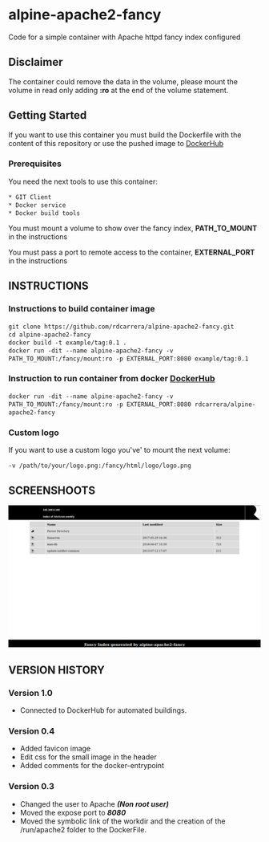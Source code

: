 # alpine-apache2-fancy
Code for a simple container with Apache httpd fancy index configured

## Disclaimer
The container could remove the data in the volume, please mount the volume in read only adding __:ro__ at the end of the volume statement.  

## Getting Started
If you want to use this container you must build the Dockerfile with the content of this repository or use the pushed image to [DockerHub](https://hub.docker.com/r/rdcarrera/alpine-apache2-fancy/)

### Prerequisites
You need the next tools to use this container:
```
* GIT Client
* Docker service
* Docker build tools
```
You must mount a volume to show over the fancy index,  __PATH_TO_MOUNT__ in the instructions

You must pass a port to remote access to the container,
__EXTERNAL_PORT__ in the instructions

## INSTRUCTIONS
### Instructions to build container image
```
git clone https://github.com/rdcarrera/alpine-apache2-fancy.git
cd alpine-apache2-fancy
docker build -t example/tag:0.1 .
docker run -dit --name alpine-apache2-fancy -v PATH_TO_MOUNT:/fancy/mount:ro -p EXTERNAL_PORT:8080 example/tag:0.1
```
### Instruction to run container from docker [DockerHub](https://hub.docker.com/r/rdcarrera/alpine-apache2-fancy/)

```
docker run -dit --name alpine-apache2-fancy -v PATH_TO_MOUNT:/fancy/mount:ro -p EXTERNAL_PORT:8080 rdcarrera/alpine-apache2-fancy
```

### Custom logo
If you want to use a custom logo you've' to mount the next volume:
```
-v /path/to/your/logo.png:/fancy/html/logo/logo.png
```

## SCREENSHOOTS
![alt text](https://raw.githubusercontent.com/rdcarrera/alpine-apache2-fancy/master/screenshoots/01_screenshoot.png)

## VERSION HISTORY
### Version 1.0
* Connected to DockerHub for automated buildings.

### Version 0.4
* Added favicon image
* Edit css for the small image in the header
* Added comments for the docker-entrypoint


### Version 0.3
* Changed the user to Apache ___(Non root user)___
* Moved the expose port to ___8080___
* Moved the symbolic link of the workdir and the creation of the /run/apache2 folder to the DockerFile.
